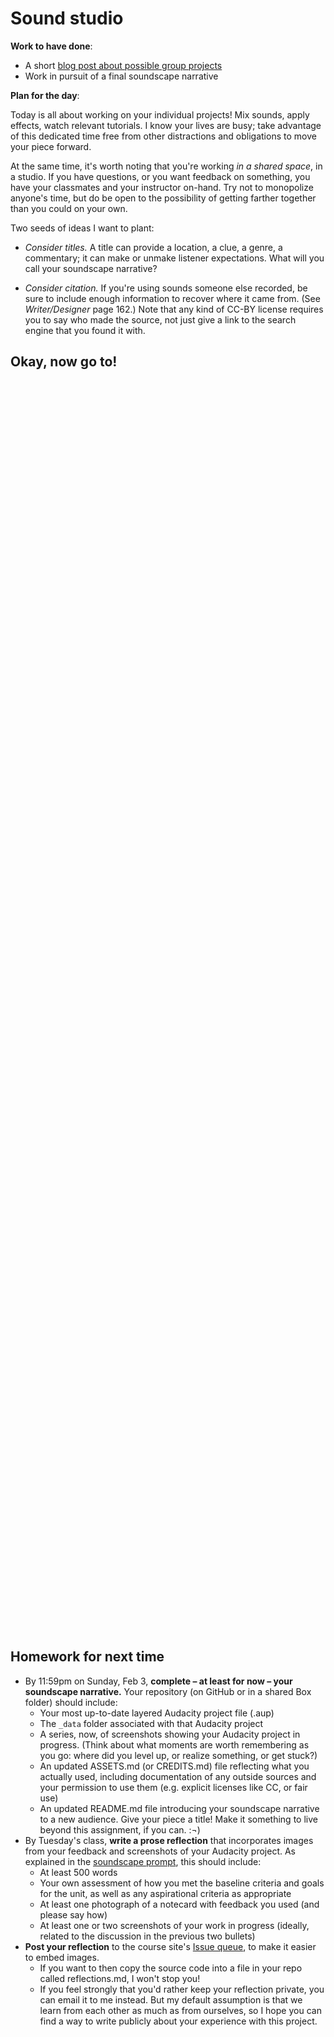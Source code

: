 # Sound studio

**Work to have done**:

* A short [blog post about possible group projects](https://github.com/pitt-cdm/miller2019spring/issues/5)
* Work in pursuit of a final soundscape narrative

**Plan for the day**:

Today is all about working on your individual projects! Mix sounds, apply effects, watch relevant tutorials. I know your lives are busy; take advantage of this dedicated time free from other distractions and obligations to move your piece forward.

At the same time, it's worth noting that you're working _in a shared space_, in a studio. If you have questions, or you want feedback on something, you have your classmates and your instructor on-hand. Try not to monopolize anyone's time, but do be open to the possibility of getting farther together than you could on your own.

Two seeds of ideas I want to plant:

* _Consider titles._ A title can provide a location, a clue, a genre, a commentary; it can make or unmake listener expectations. What will you call your soundscape narrative?

* _Consider citation._ If you're using sounds someone else recorded, be sure to include enough information to recover where it came from. (See _Writer/Designer_ page 162.) Note that any kind of CC-BY license requires you to say who made the source, not just give a link to the search engine that you found it with.

## Okay, now go to!

<div style="height:500px; height:50vh;">
<!-- This div left intentionally blank, for spacing -->
</div>

## Homework for next time

* By 11:59pm on Sunday, Feb 3, **complete – at least for now – your soundscape narrative.** Your repository (on GitHub or in a shared Box folder) should include:
   - Your most up-to-date layered Audacity project file (.aup)
   - The `_data` folder associated with that Audacity project
   - A series, now, of screenshots showing your Audacity project in progress. (Think about what moments are worth remembering as you go: where did you level up, or realize something, or get stuck?)
   - An updated ASSETS.md (or CREDITS.md) file reflecting what you actually used, including documentation of any outside sources and your permission to use them (e.g. explicit licenses like CC, or fair use)
   - An updated README.md file introducing your soundscape narrative to a new audience. Give your piece a title! Make it something to live beyond this assignment, if you can. :¬)
* By Tuesday's class, **write a prose reflection** that incorporates images from your feedback and screenshots of your Audacity project. As explained in the [soundscape prompt](https://github.com/pitt-cdm/soundscape-prompt), this should include:
   - At least 500 words
   - Your own assessment of how you met the baseline criteria and goals for the unit, as well as any aspirational criteria as appropriate
   - At least one photograph of a notecard with feedback you used (and please say how)
   - At least one or two screenshots of your work in progress (ideally, related to the discussion in the previous two bullets)
* **Post your reflection** to the course site's [Issue queue](https://github.com/pitt-cdm/miller2019spring/issues/2), to make it easier to embed images.
   - If you want to then copy the source code into a file in your repo called reflections.md, I won't stop you!
   - If you feel strongly that you'd rather keep your reflection private, you can email it to me instead. But my default assumption is that we learn from each other as much as from ourselves, so I hope you can find a way to write publicly about your experience with this project.
